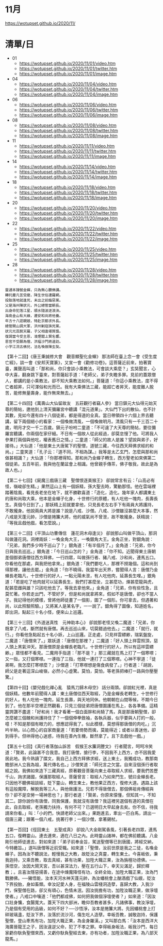# 11月
https://wotupset.github.io/2020/11/

# 清單/日
+ 01
  + https://wotupset.github.io/2020/11/01/video.htm 
  + https://wotupset.github.io/2020/11/01/twitter.htm  
  + https://wotupset.github.io/2020/11/01/image.htm
+ 04
  + https://wotupset.github.io/2020/11/04/video.htm 
  + https://wotupset.github.io/2020/11/04/twitter.htm  
  + https://wotupset.github.io/2020/11/04/image.htm
+ 06
  + https://wotupset.github.io/2020/11/06/video.htm 
  + https://wotupset.github.io/2020/11/06/twitter.htm  
  + https://wotupset.github.io/2020/11/06/image.htm
+ 08
  + https://wotupset.github.io/2020/11/08/video.htm 
  + https://wotupset.github.io/2020/11/08/twitter.htm  
  + https://wotupset.github.io/2020/11/08/image.htm
+ 11
  + https://wotupset.github.io/2020/11/11/video.htm 
  + https://wotupset.github.io/2020/11/11/twitter.htm  
  + https://wotupset.github.io/2020/11/11/image.htm
+ 14
  + https://wotupset.github.io/2020/11/14/video.htm 
  + https://wotupset.github.io/2020/11/14/twitter.htm  
  + https://wotupset.github.io/2020/11/14/image.htm
+ 18
  + https://wotupset.github.io/2020/11/18/video.htm 
  + https://wotupset.github.io/2020/11/18/twitter.htm  
  + https://wotupset.github.io/2020/11/18/image.htm
+ 20
  + https://wotupset.github.io/2020/11/20/video.htm
  + https://wotupset.github.io/2020/11/20/twitter.htm
  + https://wotupset.github.io/2020/11/20/image.htm
+ 22
  + https://wotupset.github.io/2020/11/22/video.htm
  + https://wotupset.github.io/2020/11/22/twitter.htm
  + https://wotupset.github.io/2020/11/22/image.htm
+ 25
  + https://wotupset.github.io/2020/11/25/video.htm
  + https://wotupset.github.io/2020/11/25/twitter.htm
  + https://wotupset.github.io/2020/11/25/image.htm
+ 28
  + https://wotupset.github.io/2020/11/28/video.htm
  + https://wotupset.github.io/2020/11/28/twitter.htm
  + https://wotupset.github.io/2020/11/28/image.htm





```
靈通本諱號金蟬，只為無心聽佛講。
轉托塵凡苦受磨，降生世俗遭羅網。
投胎落地就逢兇，未出之前臨惡黨。
父是海州陳狀元，外公總管當朝長。
出身命犯落江星，順水隨波逐浪泱。
海島金山有大緣，遷安和尚將他養。
年方十八認親娘，特赴京都求外長。
總管開山調大軍，洪州剿寇誅兇黨。
狀元光蕊脫天羅，子父相逢堪賀獎。
復謁當今受主恩，凌煙閣上賢名響。
恩官不受願為僧，洪福沙門將道訪。
小字江流古佛兒，法名喚做陳玄奘。
```

【第十二回】《唐王秉誠修大會　觀音顯聖化金蟬》
那法師在臺上念一會《受生度亡經》，談一會《安邦天寶篆》，又宣一會《勸修功卷》。這菩薩近前來，拍著寶臺，厲聲高叫道：「那和尚，你只會談小乘教法，可會談大乘麼？」玄奘聞言，心中大喜，翻身跳下臺來，對菩薩起手道：「老師父，弟子失瞻多罪。見前的蓋眾僧人，都講的是小乘教法，卻不知大乘教法如何。」菩薩道：「你這小乘教法，度不得亡者超昇，只可渾俗和光而已。我有大乘佛法三藏，能超亡者昇天，能度難人脫苦，能修無量壽身，能作無來無去。」


【第二十四回】《萬壽山大仙留故友　五莊觀行者竊人參》
當日鎮元大仙得元始天尊的簡帖，邀他到上清天彌羅宮中聽講「混元道果」。大仙門下出的散仙，也不計其數，見如今還有四十八個徒弟，都是得道的全真。當日帶領四十六個上界去聽講，留下兩個絕小的看家：一個喚做清風，一個喚做明月。清風只有一千三百二十歲，明月才交一千二百歲。鎮元子吩咐二童道：「不可違了大天尊的簡帖，要往彌羅宮聽講，你兩個在家仔細。不日有一個故人從此經過，卻莫怠慢了他。可將我人參果打兩個與他吃，權表舊日之情。」二童道：「師父的故人是誰？望說與弟子，好接待。」大仙道：「他是東土大唐駕下的聖僧，道號三藏，今往西天拜佛求經的和尚。」二童笑道：「孔子云：『道不同，不相為謀。』我等是太乙玄門，怎麼與那和尚做甚相識？」大仙道：「你那裡得知。那和尚乃金蟬子轉生，西方聖老如來佛第二個徒弟。五百年前，我與他在蘭盆會上相識。他曾親手傳茶，佛子敬我，故此是為故人也。」


【第二十七回】《屍魔三戲唐三藏　聖僧恨逐美猴王》
卻說常言有云：「山高必有怪，嶺峻卻生精。」果然這山上有一個妖精，孫大聖去時，驚動那怪。他在雲端裡踏著陰風，看見長老坐在地下，就不勝歡喜道：「造化，造化。幾年家人都講東土的唐和尚取大乘，他本是金蟬子化身，十世修行的原體，有人吃他一塊肉，長壽長生。真個今日到了。」那妖精上前就要拿他，只見長老左右手下有兩員大將護持，不敢攏身。他說兩員大將是誰？說是八戒、沙僧。八戒、沙僧雖沒甚麼大本事，然八戒是天蓬元帥，沙僧是捲簾大將，他的威氣尚不曾泄，故不敢攏身。妖精說：「等我且戲他戲，看怎麼說。」

【第三十二回】《平頂山功曹傳信　蓮花洞木母逢災》
卻說那山叫做平頂山，那洞叫做蓮花洞。洞裡兩妖：一喚金角大王，一喚銀角大王。金角正坐，對銀角說：「兄弟，我們多少時不巡山了？」銀角道：「有半個月了。」金角道：「兄弟，你今日與我去巡巡。」銀角道：「今日巡山怎的？」金角道：「你不知。近聞得東土唐朝差個御弟唐僧往西方拜佛，一行四眾，叫做孫行者、豬八戒、沙和尚，連馬五口。你看他在那處，與我把他拿來。」銀角道：「我們要吃人，那裡不撈幾個。這和尚到得那裡，讓他去罷。」金角道：「你不曉得。我當年出天界，嘗聞得人言：唐僧乃金蟬長老臨凡，十世修行的好人，一點元陽未泄，有人吃他肉，延壽長生哩。」銀角道：「若是吃了他肉就可以延壽長生，我們打甚麼坐，立甚麼功，煉甚麼龍與虎，配甚麼雌與雄？只該吃他去了。等我去拿他來。」金角道：「兄弟，你有些性急，且莫忙著。你若走出門，不管好歹，但是和尚就拿將來，假如不是唐僧，卻也不當人子。我記得他的模樣，曾將他師徒畫了一個影，圖了一個形。你可拿去，但遇著和尚，以此照驗照驗。」又將某人是某名字，一一說了。銀角得了圖像，知道姓名，即出洞，點起三十名小怪，便來山上巡邏。

【第三十三回】《外道迷真性　元神助本心》
卻說那老怪又喚二魔道：「兄弟，你既拿了八戒，斷然就有唐僧。再去巡巡山來，切莫錯過他去。」二魔道：「就行，就行。」你看他急點起五十名小妖，上山巡邏。正走處，只見祥雲縹緲，瑞氣盤旋，二魔道：「唐僧來了。」眾妖道：「唐僧在那裡？」二魔道：「好人頭上祥雲照頂，惡人頭上黑氣沖天。那唐僧原是金蟬長老臨凡，十世修行的好人，所以有這祥雲縹緲。」眾怪都不看見。二魔用手指道：「那不是？」那三藏就在馬上打了一個寒噤；又一指，又打個寒噤。一連指了三指，他就一連打了三個寒噤。心神不寧道：「徒弟啊，我怎麼打寒噤麼？」沙僧道：「打寒噤想是傷食病發了。」行者道：「胡說，師父是走著這深山峻嶺，必然小心虛驚。莫怕，莫怕，等老孫把棒打一路與你壓壓驚。」

【第四十回】《嬰兒戲化禪心亂　猿馬刀歸木母空》
話分兩頭。卻說紅光裡，真是個妖精。他數年前聞得人講：東土唐僧往西天取經，乃是金蟬長老轉生，十世修行的好人，有人吃他一塊肉，延生長壽，與天地同休。他朝朝在山間等候，不期今日到了。他在那半空裡正然觀看，只見三個徒弟把唐僧圍護在馬上，各各準備。這精靈誇讚不盡道：「好和尚！我才看著一個白面胖和尚騎了馬，真是那唐朝聖僧，卻怎麼被三個醜和尚護持住了？一個個伸拳斂袖，各執兵器，似乎要與人打的一般。噫！不知是那個有眼力的，想應認得我了。似此模樣，莫想得那唐僧的肉吃。」沉吟半晌，以心問心的自家商量道：「若要倚勢而擒，莫能得近；或者以善迷他，卻到得手。但哄得他心迷惑，待我在善內生機，斷然拿了。且下去戲他一戲。」

【第五十七回】《真行者落伽山訴苦　假猴王水簾洞謄文》
行者聞言，呵呵冷笑道：「賢弟，此論甚不合我意。我打唐僧，搶行李，不因我不上西方，亦不因我愛居此地。我今熟讀了牒文，我自己上西方拜佛求經，送上東土，我獨成功，教那南贍部洲人立我為祖，萬代傳名也。」沙僧笑道：「師兄言之欠當。自來沒個孫行者取經之說。我佛如來造下三藏真經，原著觀音菩薩向東土尋取經人求經，要我們苦歷千山，詢求諸國，保護那取經人。菩薩曾言：取經人乃如來門生，號曰金蟬長老。只因他不聽佛祖談經，貶下靈山，轉生東土，教他果正西方，復修大道。遇路上該有這般魔障，解脫我等三人，與他做護法。兄若不得唐僧去，那個佛祖肯傳經與你？卻不是空勞一場神思也？」那行者道：「賢弟，你原來懞懂，但知其一，不知其二。諒你說你有唐僧，同我保護，我就沒有唐僧？我這裡另選個有道的真僧在此，自去取經，老孫獨力扶持，有何不可？已選明日大早起身去矣。你不信，待我請來你看。」叫：「小的們，快請老師父出來。」果跑進去，牽出一匹白馬，請出一個唐三藏；跟著一個八戒，挑著行李；一個沙僧，拿著錫杖。


【第一百回】《徑回東土　五聖成真》
卻說八大金剛駕香風，引著長老四眾，連馬五口，復轉靈山。連去連來，適在八日之內。此時靈山諸神，都在佛前聽講。八金剛引他師徒進去，對如來道：「弟子前奉金旨，駕送聖僧等已到唐國，將經交納，今特繳旨。」遂叫唐僧等近前受職。如來道：「聖僧，汝前世原是我之二徒，名喚金蟬子。因為汝不聽說法，輕慢我之大教，故貶汝之真靈，轉生東土。今喜皈依，秉我迦持，又乘吾教，取去真經，甚有功果，加陞大職正果，汝為旃檀功德佛。──孫悟空，汝因大鬧天宮，吾以甚深法力，壓在五行山下，幸天災滿足，歸於釋教；。且喜汝隱惡揚善，在途中煉魔降怪有功，全終全始，加陞大職正果，汝為鬥戰勝佛。──豬悟能，汝本天河水神天蓬元帥，為汝蟠桃會上酗酒戲了仙娥，貶汝下界投胎，身如畜類。幸汝記愛人身，在福陵山雲棧洞造孽，喜歸大教，入我沙門，保聖僧在路，卻又有頑心，色情未泯。因汝挑擔有功，加陞汝職正果，做淨壇使者。」八戒口中嚷道：「他們都成佛，如何把我做個淨壇使者？」如來道：「因汝口壯身慵，食腸寬大。蓋天下四大部洲，瞻仰吾教者甚多，凡諸佛事，教汝淨壇，乃是個有受用的品級，如何不好？──沙悟淨，汝本是捲簾大將。先因蟠桃會上打碎玻璃盞，貶汝下界，汝落於流沙河，傷生吃人造孽。幸皈吾教，誠敬迦持，保護聖僧，登山牽馬有功，加陞大職正果，為金身羅漢。」又叫那白馬：「汝本是西洋大海廣晉龍王之子，因汝違逆父命，犯了不孝之罪。幸得皈身皈法，皈我沙門，每日家虧你馱負聖僧來西，又虧你馱負聖經去東，亦有功者，加陞汝職正果，為八部天龍馬。」
